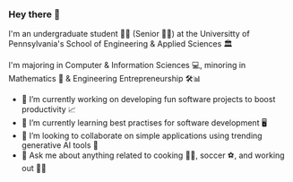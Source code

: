 ### Hey there 👋

I'm an undergraduate student 👨‍🎓 (Senior 👨‍🦳) at the Universitty of Pennsylvania's School of Engineering & Applied Sciences :classical_building:

I'm majoring in Computer & Information Sciences 💻, minoring in Mathematics :abacus: & Engineering Entrepreneurship :hammer_and_wrench::bar_chart:

- 🔭 I’m currently working on developing fun software projects to boost productivity 📈
- 🌱 I’m currently learning best practises for software development :desktop_computer:
- 👯 I’m looking to collaborate on simple applications using trending generative AI tools :toolbox:
- 💬 Ask me about anything related to cooking :man_cook:, soccer ⚽, and working out 🏋️‍♂️
